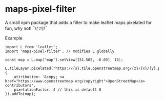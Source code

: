 # maps-pixel-filter
A small npm package that adds a filter to make leaflet maps pixelated for fun, why not! ¯\\_(ツ)_/¯

Example
```
import L from 'leaflet';
import 'maps-pixel-filter'; // modifies L globally

const map = L.map('map').setView([51.505, -0.09], 13);

L.tileLayer.pixelated('https://{s}.tile.openstreetmap.org/{z}/{x}/{y}.png', {
    attribution: '&copy; <a href="https://www.openstreetmap.org/copyright">OpenStreetMap</a> contributors',
    pixelationFactor: 4 // this is default 8
}).addTo(map);
```